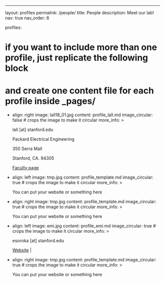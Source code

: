 ---
layout: profiles
permalink: /people/
title: People
description: Meet our lab! 
nav: true
nav_order: 6

profiles:
  # if you want to include more than one profile, just replicate the following block
  # and create one content file for each profile inside _pages/
  - align: right
    image: lall18_01.jpg
    content: profile_lall.md
    image_circular: false # crops the image to make it circular
    more_info: >
      <p>lall [at] stanford.edu</p>
      <p>Packard Electrical Engineering</p>
      <p>350 Serra Mall</p>
      <p>Stanford, CA. 94305</p>
      <p><a href=https://lall.stanford.edu/>Faculty page</a></p>

  - align: left
    image: tmp.jpg
    content: profile_template.md
    image_circular: true # crops the image to make it circular
    more_info: >
      <p>You can put your website or something here</p>
 
  - align: right
    image: tmp.jpg
    content: profile_template.md
    image_circular: true # crops the image to make it circular
    more_info: >
      <p>You can put your website or something here</p>

  - align: left
    image: emi.jpg
    content: profile_emi.md
    image_circular: true # crops the image to make it circular
    more_info: >
      <p>esoroka [at] stanford.edu</p>
      <p><a href=https://elsoroka.github.io/>Website</a> | <a href="https://www.linkedin.com/in/emi-soroka-175105150/" alt="LinkedIn" class="social-icon si-rounded si-small si-linkedin">
       <i class="fa-brands fa-linkedin"></i></a>
        <a href="https://github.com/elsoroka/" alt="GitHub" class="social-icon si-rounded si-small si-github">
        <i class="fa-brands fa-github"></i></a>
       </p>

  - align: right
    image: tmp.jpg
    content: profile_template.md
    image_circular: true # crops the image to make it circular
    more_info: >
      <p>You can put your website or something here</p>
